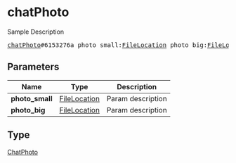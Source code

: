 # chatPhoto

Sample Description

<pre>
<a href="../constructor/chatPhoto.md">chatPhoto</a>#6153276a photo_small:<a href="../type/FileLocation.md">FileLocation</a> photo_big:<a href="../type/FileLocation.md">FileLocation</a> = <a href="../type/ChatPhoto.md">ChatPhoto</a>;</pre>
## Parameters

| Name | Type | Description |
|------|:----:|-------------|
| **photo_small** | <a href="../type/FileLocation.md">FileLocation</a> | Param description |
| **photo_big** | <a href="../type/FileLocation.md">FileLocation</a> | Param description |

## Type

<a href="../type/ChatPhoto.md">ChatPhoto</a>
